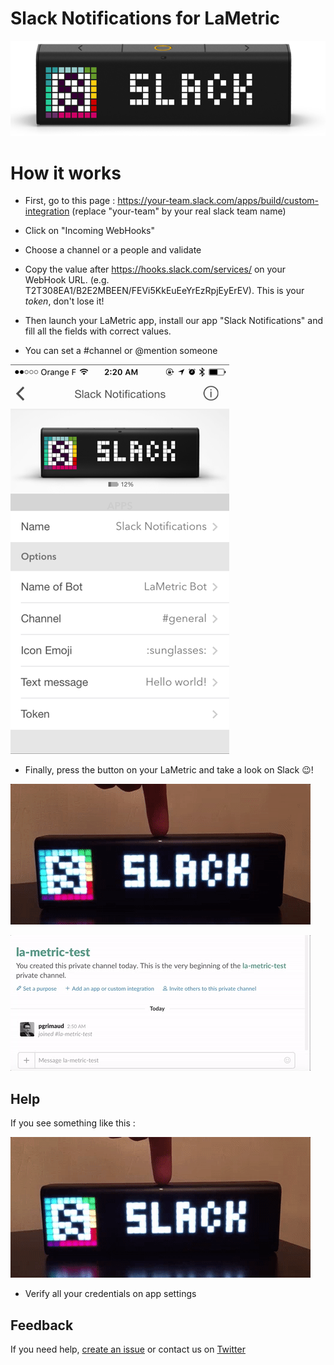 # Slack Notifications for LaMetric

![LaMetric Slack Index](https://raw.githubusercontent.com/pgrimaud/lametric-slack/master/images/slack.png)

# How it works

 - First, go to this page : https://your-team.slack.com/apps/build/custom-integration (replace "your-team" by your real slack team name)

 - Click on "Incoming WebHooks"

 - Choose a channel or a people and validate
 
 - Copy the value after https://hooks.slack.com/services/ on your WebHook URL. (e.g. T2T308EA1/B2E2MBEEN/FEVi5KkEuEeYrEzRpjEyErEV). This is your *token*, don't lose it!
   
 - Then launch your LaMetric app, install our app "Slack Notifications" and fill all the fields with correct values.
 
 - You can set a #channel or @mention someone
 
 ![LaMetric Slack App](https://raw.githubusercontent.com/pgrimaud/lametric-slack/master/images/app.png)
 
 - Finally, press the button on your LaMetric and take a look on Slack :wink:!
 
 ![LaMetric Slack Ok](https://raw.githubusercontent.com/pgrimaud/lametric-slack/master/images/ok.gif)
 
 ![LaMetric Slack Click](https://raw.githubusercontent.com/pgrimaud/lametric-slack/master/images/clickonce.gif)

## Help

If you see something like this :

 ![LaMetric Slack Ko](https://raw.githubusercontent.com/pgrimaud/lametric-slack/master/images/ko.gif)

 - Verify all your credentials on app settings

## Feedback

If you need help, [create an issue](https://github.com/pgrimaud/lametric-slack/issues) or contact us on [Twitter](http://twitter.com/pgrimaud_)